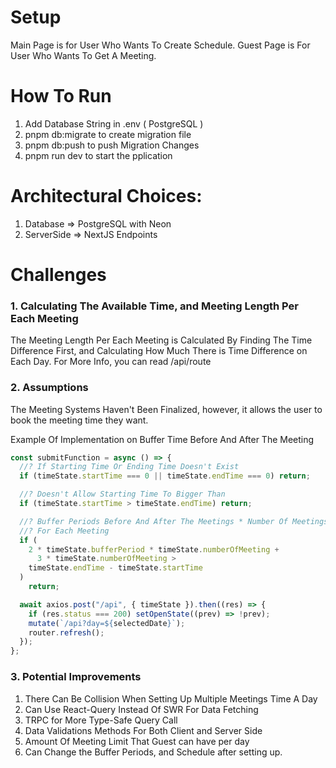 # Setup

Main Page is for User Who Wants To Create Schedule.
Guest Page is For User Who Wants To Get A Meeting.

# How To Run

1. Add Database String in .env ( PostgreSQL )
2. pnpm db:migrate to create migration file
3. pnpm db:push to push Migration Changes
4. pnpm run dev to start the pplication

# Architectural Choices:

1. Database => PostgreSQL with Neon
2. ServerSide => NextJS Endpoints

# Challenges

### 1. Calculating The Available Time, and Meeting Length Per Each Meeting

The Meeting Length Per Each Meeting is Calculated By Finding The Time Difference First, and Calculating How Much There is Time Difference on Each Day. For More Info, you can read /api/route

### 2. Assumptions

The Meeting Systems Haven't Been Finalized, however, it allows the user to book the meeting time they want.

Example Of Implementation on Buffer Time Before And After The Meeting

```javascript
const submitFunction = async () => {
  //? If Starting Time Or Ending Time Doesn't Exist
  if (timeState.startTime === 0 || timeState.endTime === 0) return;

  //? Doesn't Allow Starting Time To Bigger Than
  if (timeState.startTime > timeState.endTime) return;

  //? Buffer Periods Before And After The Meetings * Number Of Meetings Shouldn't Be Smaller Than Difference Between End And Start Time, and Assume 3 Mins is Default Length
  //? For Each Meeting
  if (
    2 * timeState.bufferPeriod * timeState.numberOfMeeting +
      3 * timeState.numberOfMeeting >
    timeState.endTime - timeState.startTime
  )
    return;

  await axios.post("/api", { timeState }).then((res) => {
    if (res.status === 200) setOpenState((prev) => !prev);
    mutate(`/api?day=${selectedDate}`);
    router.refresh();
  });
};
```

### 3. Potential Improvements

1. There Can Be Collision When Setting Up Multiple Meetings Time A Day
2. Can Use React-Query Instead Of SWR For Data Fetching
3. TRPC for More Type-Safe Query Call
4. Data Validations Methods For Both Client and Server Side
5. Amount Of Meeting Limit That Guest can have per day
6. Can Change the Buffer Periods, and Schedule after setting up.
